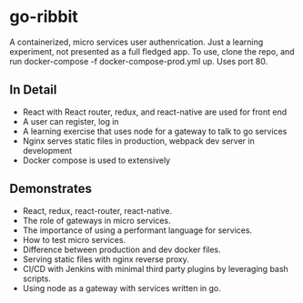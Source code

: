 # go-ribbit

A containerized, micro services user authenrication. Just a learning experiment, not presented as a full fledged app. To use, clone the repo, and run docker-compose -f docker-compose-prod.yml up. Uses port 80.

## In Detail
* React with React router, redux, and react-native are used for front end
* A user can register, log in 
* A learning exercise that uses node for a gateway to talk to go services
* Nginx serves static files in production, webpack dev server in development
* Docker compose is used to extensively

## Demonstrates
* React, redux, react-router, react-native.
* The role of gateways in micro services.
* The importance of using a performant language for services.
* How to test micro services.
* Difference between production and dev docker files.
* Serving static files with nginx reverse proxy.
* CI/CD with Jenkins with minimal third party plugins by leveraging bash scripts.
* Using node as a gateway with services written in go.
